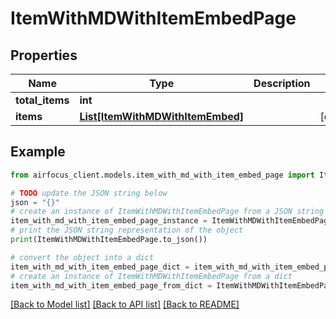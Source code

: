 # ItemWithMDWithItemEmbedPage


## Properties

Name | Type | Description | Notes
------------ | ------------- | ------------- | -------------
**total_items** | **int** |  | 
**items** | [**List[ItemWithMDWithItemEmbed]**](ItemWithMDWithItemEmbed.md) |  | [optional] 

## Example

```python
from airfocus_client.models.item_with_md_with_item_embed_page import ItemWithMDWithItemEmbedPage

# TODO update the JSON string below
json = "{}"
# create an instance of ItemWithMDWithItemEmbedPage from a JSON string
item_with_md_with_item_embed_page_instance = ItemWithMDWithItemEmbedPage.from_json(json)
# print the JSON string representation of the object
print(ItemWithMDWithItemEmbedPage.to_json())

# convert the object into a dict
item_with_md_with_item_embed_page_dict = item_with_md_with_item_embed_page_instance.to_dict()
# create an instance of ItemWithMDWithItemEmbedPage from a dict
item_with_md_with_item_embed_page_from_dict = ItemWithMDWithItemEmbedPage.from_dict(item_with_md_with_item_embed_page_dict)
```
[[Back to Model list]](../README.md#documentation-for-models) [[Back to API list]](../README.md#documentation-for-api-endpoints) [[Back to README]](../README.md)



